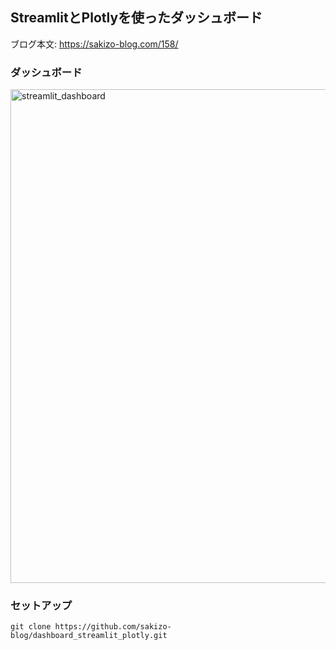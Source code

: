 ## StreamlitとPlotlyを使ったダッシュボード
ブログ本文: https://sakizo-blog.com/158/

### ダッシュボード
<img width="790" alt="streamlit_dashboard" src="https://user-images.githubusercontent.com/98251372/167252994-e4b3f1db-49ce-4e9a-92e8-82cadaea58e9.png">

### セットアップ
```
git clone https://github.com/sakizo-blog/dashboard_streamlit_plotly.git
```
